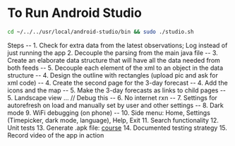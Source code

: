 # To Run Android Studio

```bash
cd ~/../../usr/local/android-studio/bin && sudo ./studio.sh
```

Steps
-- 1. Check for extra data from the latest observations; Log instead of just running the app
2. Decouple the parsing from the main java file
-- 3. Create an elaborate data structure that will have all the data needed from both feeds
-- 5. Decouple each element of the xml to an object in the data structure
-- 4. Design the outline with rectangles (upload pic and ask for xml code)
-- 4. Create the second page for the 3-day forecast
-- 4. Add the icons and the map
-- 5. Make the 3-day forecasts as links to child pages
-- 5. Landscape view ... // Debug this
-- 6. No internet rxn
-- 7. Settings for autorefresh on load and manually set by user and  other settings
-- 8. Dark mode
9. WiFi debugging (on phone)
-- 10. Side menu: Home, Settings (Timepicker, dark mode, language), Help, Exit
11. Search functionality
12. Unit tests
13. Generate .apk file: [course](https://www.linkedin.com/learning/android-studio-essential-training-14266841/configure-android-studio?u=39683156)
14. Documented testing strategy
15. Record video of the app in action
